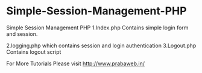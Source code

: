 # Simple-Session-Management-PHP
Simple Session Management PHP
1.Index.php
Contains simple login form and session.

2.logging.php
which contains session and login authentication
3.Logout.php
Contains logout script

For More Tutorials Please visit http://www.prabaweb.in/
